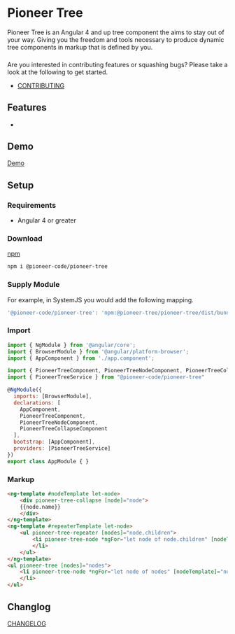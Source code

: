 Pioneer Tree
=======================
Pioneer Tree is an Angular 4 and up tree component the aims to stay out of your way.  Giving you the freedom and tools necessary to produce dynamic tree components in markup that is defined by you.

###

Are you interested in contributing features or squashing bugs? Please take a look at the following to get started.

- [CONTRIBUTING](CONTRIBUTING.md)

## Features

- 

## Demo

[Demo](https://pioneercode.github.io/pioneer-tree)

## Setup

### Requirements

- Angular 4 or greater

### Download

[npm](https://www.npmjs.com/package/@pioneer-code/pioneer-tree)
```bash
npm i @pioneer-code/pioneer-tree
```

### Supply Module

For example, in SystemJS you would add the following mapping.

```javascript
'@pioneer-code/pioneer-tree': 'npm:@pioneer-tree/pioneer-tree/dist/bundles/pioneer-tree.umd.js'
```

### Import 

```javascript
import { NgModule } from '@angular/core';
import { BrowserModule } from '@angular/platform-browser';
import { AppComponent } from './app.component';

import { PioneerTreeComponent, PioneerTreeNodeComponent, PioneerTreeCollapseComponent } from '@pioneer-code/pioneer-tree'
import { PioneerTreeService } from "@pioneer-code/pioneer-tree"

@NgModule({
  imports: [BrowserModule],
  declarations: [
    AppComponent,
    PioneerTreeComponent,
    PioneerTreeNodeComponent,
    PioneerTreeCollapseComponent
  ],
  bootstrap: [AppComponent],
  providers: [PioneerTreeService]
})
export class AppModule { }
```

### Markup

```html
<ng-template #nodeTemplate let-node>
    <div pioneer-tree-collapse [node]="node">
    {{node.name}}
    </div>
</ng-template>
<ng-template #repeaterTemplate let-node>
    <ul pioneer-tree-repeater [nodes]="node.children">
        <li pioneer-tree-node *ngFor="let node of node.children" [nodeTemplate]="nodeTemplate" [repeaterTemplate]="repeaterTemplate" [node]="node">
        </li>
    </ul>
</ng-template>
<ul pioneer-tree [nodes]="nodes">
    <li pioneer-tree-node *ngFor="let node of nodes" [nodeTemplate]="nodeTemplate" [repeaterTemplate]="repeaterTemplate" [node]="node">
    </li>
</ul>
```

## Changlog
[CHANGELOG](CHANGELOG.md)
